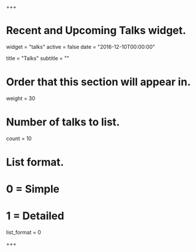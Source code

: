 +++
# Recent and Upcoming Talks widget.
widget = "talks"
active = false
date = "2016-12-10T00:00:00"

title = "Talks"
subtitle = ""

# Order that this section will appear in.
weight = 30

# Number of talks to list.
count = 10

# List format.
#   0 = Simple
#   1 = Detailed
list_format = 0

+++

